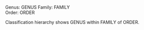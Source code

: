 Genus: GENUS
Family: FAMILY  
Order: ORDER

Classification hierarchy shows GENUS within FAMILY of ORDER. 